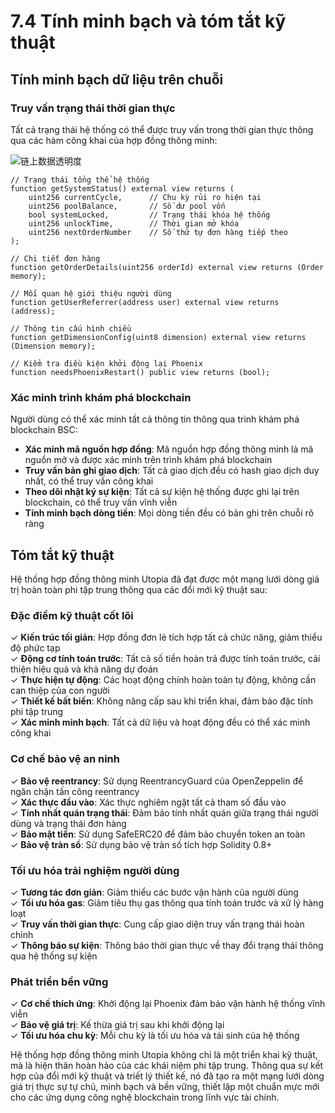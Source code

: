 # 7.4 Tính minh bạch và tóm tắt kỹ thuật

## Tính minh bạch dữ liệu trên chuỗi

### Truy vấn trạng thái thời gian thực

Tất cả trạng thái hệ thống có thể được truy vấn trong thời gian thực thông qua các hàm công khai của hợp đồng thông minh:

![链上数据透明度](/images/图28.svg)

```solidity
// Trạng thái tổng thể hệ thống
function getSystemStatus() external view returns (
    uint256 currentCycle,      // Chu kỳ rủi ro hiện tại
    uint256 poolBalance,       // Số dư pool vốn
    bool systemLocked,         // Trạng thái khóa hệ thống
    uint256 unlockTime,        // Thời gian mở khóa
    uint256 nextOrderNumber    // Số thứ tự đơn hàng tiếp theo
);

// Chi tiết đơn hàng
function getOrderDetails(uint256 orderId) external view returns (Order memory);

// Mối quan hệ giới thiệu người dùng
function getUserReferrer(address user) external view returns (address);

// Thông tin cấu hình chiều
function getDimensionConfig(uint8 dimension) external view returns (Dimension memory);

// Kiểm tra điều kiện khởi động lại Phoenix
function needsPhoenixRestart() public view returns (bool);
```

### Xác minh trình khám phá blockchain

Người dùng có thể xác minh tất cả thông tin thông qua trình khám phá blockchain BSC:
- **Xác minh mã nguồn hợp đồng**: Mã nguồn hợp đồng thông minh là mã nguồn mở và được xác minh trên trình khám phá blockchain
- **Truy vấn bản ghi giao dịch**: Tất cả giao dịch đều có hash giao dịch duy nhất, có thể truy vấn công khai
- **Theo dõi nhật ký sự kiện**: Tất cả sự kiện hệ thống được ghi lại trên blockchain, có thể truy vấn vĩnh viễn
- **Tính minh bạch dòng tiền**: Mọi dòng tiền đều có bản ghi trên chuỗi rõ ràng

## Tóm tắt kỹ thuật

Hệ thống hợp đồng thông minh Utopia đã đạt được một mạng lưới dòng giá trị hoàn toàn phi tập trung thông qua các đổi mới kỹ thuật sau:

### Đặc điểm kỹ thuật cốt lõi

✓ **Kiến trúc tối giản**: Hợp đồng đơn lẻ tích hợp tất cả chức năng, giảm thiểu độ phức tạp  
✓ **Động cơ tính toán trước**: Tất cả số tiền hoàn trả được tính toán trước, cải thiện hiệu quả và khả năng dự đoán  
✓ **Thực hiện tự động**: Các hoạt động chính hoàn toàn tự động, không cần can thiệp của con người  
✓ **Thiết kế bất biến**: Không nâng cấp sau khi triển khai, đảm bảo đặc tính phi tập trung  
✓ **Xác minh minh bạch**: Tất cả dữ liệu và hoạt động đều có thể xác minh công khai

### Cơ chế bảo vệ an ninh

✓ **Bảo vệ reentrancy**: Sử dụng ReentrancyGuard của OpenZeppelin để ngăn chặn tấn công reentrancy  
✓ **Xác thực đầu vào**: Xác thực nghiêm ngặt tất cả tham số đầu vào  
✓ **Tính nhất quán trạng thái**: Đảm bảo tính nhất quán giữa trạng thái người dùng và trạng thái đơn hàng  
✓ **Bảo mật tiền**: Sử dụng SafeERC20 để đảm bảo chuyển token an toàn  
✓ **Bảo vệ tràn số**: Sử dụng bảo vệ tràn số tích hợp Solidity 0.8+

### Tối ưu hóa trải nghiệm người dùng

✓ **Tương tác đơn giản**: Giảm thiểu các bước vận hành của người dùng  
✓ **Tối ưu hóa gas**: Giảm tiêu thụ gas thông qua tính toán trước và xử lý hàng loạt  
✓ **Truy vấn thời gian thực**: Cung cấp giao diện truy vấn trạng thái hoàn chỉnh  
✓ **Thông báo sự kiện**: Thông báo thời gian thực về thay đổi trạng thái thông qua hệ thống sự kiện

### Phát triển bền vững

✓ **Cơ chế thích ứng**: Khởi động lại Phoenix đảm bảo vận hành hệ thống vĩnh viễn  
✓ **Bảo vệ giá trị**: Kế thừa giá trị sau khi khởi động lại  
✓ **Tối ưu hóa chu kỳ**: Mỗi chu kỳ là tối ưu hóa và tái sinh của hệ thống

Hệ thống hợp đồng thông minh Utopia không chỉ là một triển khai kỹ thuật, mà là hiện thân hoàn hảo của các khái niệm phi tập trung. Thông qua sự kết hợp của đổi mới kỹ thuật và triết lý thiết kế, nó đã tạo ra một mạng lưới dòng giá trị thực sự tự chủ, minh bạch và bền vững, thiết lập một chuẩn mực mới cho các ứng dụng công nghệ blockchain trong lĩnh vực tài chính.